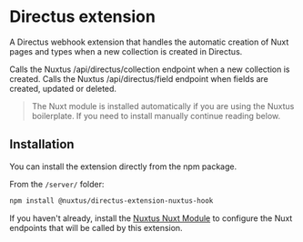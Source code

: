 # Directus extension

A Directus webhook extension that handles the automatic creation of Nuxt pages and types when a new collection is created in Directus.

Calls the Nuxtus /api/directus/collection endpoint when a new collection is created.
Calls the Nuxtus /api/directus/field endpoint when fields are created, updated or deleted.

> The Nuxt module is installed automatically if you are using the Nuxtus boilerplate. If you need to install manually continue reading below.

## Installation

You can install the extension directly from the npm package.

From the `/server/` folder:

```bash
npm install @nuxtus/directus-extension-nuxtus-hook
```

If you haven't already, install the [Nuxtus Nuxt Module](nuxt-module.md) to configure the Nuxt endpoints that will be called by this extension.